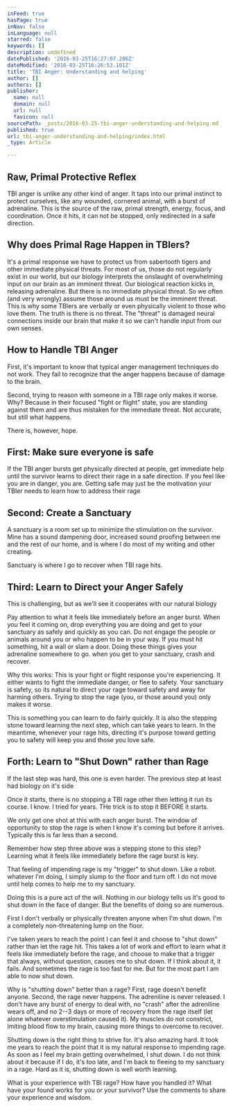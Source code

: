 ```yaml
---
inFeed: true
hasPage: true
inNav: false
inLanguage: null
starred: false
keywords: []
description: undefined
datePublished: '2016-03-25T16:27:07.286Z'
dateModified: '2016-03-25T16:26:53.101Z'
title: 'TBI Anger: Understanding and helping'
author: []
authors: []
publisher:
  name: null
  domain: null
  url: null
  favicon: null
sourcePath: _posts/2016-03-25-tbi-anger-understanding-and-helping.md
published: true
url: tbi-anger-understanding-and-helping/index.html
_type: Article

---
```

## Raw, Primal Protective Reflex

TBI anger is unlike any other kind of anger. It taps into our primal instinct to protect ourselves, like any wounded, cornered animal, with a burst of adrenaline. This is the source of the raw, primal strength, energy, focus, and coordination. Once it hits, it can not be stopped, only redirected in a safe direction.

## Why does Primal Rage Happen in TBIers?

It's a primal response we have to protect us from sabertooth tigers and other immediate physical threats. For most of us, those do not regularly exist in our world, but our biology interprets the onslaught of overwhelming input on our brain as an imminent threat. Our biological reaction kicks in, releasing adrenaline. But there is no immediate physical threat. So we often (and very wrongly) assume those around us must be the imminent threat. This is why some TBIers are verbally or even physically violent to those who love them. The truth is there is no threat. The "threat" is damaged neural connections inside our brain that make it so we can't handle input from our own senses.

## How to Handle TBI Anger

First, it's important to know that typical anger management techniques do not work. They fail to recognize that the anger happens because of damage to the brain.

Second, trying to reason with someone in a TBI rage only makes it worse. Why? Because in their focused "fight or flight" state, you are standing against them and are thus mistaken for the immediate threat. Not accurate, but still what happens.

There is, however, hope.

## First: Make sure everyone is safe

If the TBI anger bursts get physically directed at people, get immediate help until the survivor learns to direct their rage in a safe direction. If you feel like you are in danger, you are. Getting safe may just be the motivation your TBIer needs to learn how to address their rage

## Second: Create a Sanctuary

A sanctuary is a room set up to minimize the stimulation on the survivor. Mine has a sound dampening door, increased sound proofing between me and the rest of our home, and is where I do most of my writing and other creating.

Sanctuary is where I go to recover when TBI rage hits.

## Third: Learn to Direct your Anger Safely

This is challenging, but as we'll see it cooperates with our natural biology

Pay attention to what it feels like immediately before an anger burst. When you feel it coming on, drop everything you are doing and get to your sanctuary as safely and quickly as you can. Do not engage the people or animals around you or who happen to be in your way. If you must hit something, hit a wall or slam a door. Doing these things gives your adrenaline somewhere to go. when you get to your sanctuary, crash and recover.

Why this works: This is your fight or flight response you're experiencing. It either wants to fight the immediate danger, or flee to safety. Your sanctuary is safety, so its natural to direct your rage toward safety and away for harming others. Trying to stop the rage (you, or those around you) only makes it worse.

This is something you can learn to do fairly quickly. It is also the stepping stone toward learning the next step, which can take years to learn. In the meantime, whenever your rage hits, directing it's purpose toward getting you to safety will keep you and those you love safe.

## Forth: Learn to "Shut Down" rather than Rage

If the last step was hard, this one is even harder. The previous step at least had biology on it's side

Once it starts, there is no stopping a TBI rage other then letting it run its course. I know. I tried for years. THe trick is to stop it BEFORE it starts.

We only get one shot at this with each anger burst. The window of opportunity to stop the rage is when I know it's coming but before it arrives. Typically this is far less than a second.

Remember how step three above was a stepping stone to this step? Learning what it feels like immediately before the rage burst is key.

That feeling of impending rage is my "trigger" to shut down. Like a robot. whatever I'm doing, I simply slump to the floor and turn off. I do not move until help comes to help me to my sanctuary.

Doing this is a pure act of the will. Nothing in our biology tells us it's good to shut down in the face of danger. But the benefits of doing so are numerous.

First I don't verbally or physically threaten anyone when I'm shut down. I'm a completely non-threatening lump on the floor.

I've taken years to reach the point I can feel it and choose to "shut down" rather than let the rage hit. This takes a lot of work and effort to learn what it feels like immediately before the rage, and choose to make that a trigger that always, without question, causes me to shut down. If I think about it, it fails. And sometimes the rage is too fast for me. But for the most part I am able to now shut down.

Why is "shutting down" better than a rage? First, rage doesn't benefit anyone. Second, the rage never happens. The adreniline is never released. I don't have any burst of energy to deal with, no "crash" after the adreniline wears off, and no 2--3 days or more of recovery from the rage itself (let alone whatever overstimulation caused it). My muscles do not constrict, lmiting blood flow to my brain, causing more things to overcome to recover.

Shutting down is the right thing to strive for. It's also amazing hard. It took me years to reach the point that it is my natural response to impending rage. As soon as I feel my brain getting overwhelmed, I shut down. I do not think about it because if I do, it's too late, and I'm back to fleeing to my sanctuary in a rage. Hard as it is, shutting down is well worth learning.

What is your experience with TBI rage? How have you handled it? What have your found works for you or your survivor? Use the comments to share your experience and wisdom.